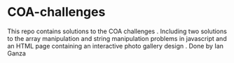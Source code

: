 # COA-challenges
This repo contains solutions to the COA challenges . Including two solutions to the array manipulation and string manipulation problems in javascript and an HTML page containing an interactive photo gallery design .
Done by Ian Ganza 